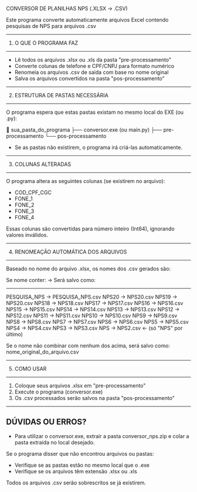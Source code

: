 
CONVERSOR DE PLANILHAS NPS (.XLSX → .CSV)

Este programa converte automaticamente arquivos Excel contendo pesquisas de NPS para arquivos .csv

---------------------------------------
1. O QUE O PROGRAMA FAZ
---------------------------------------

- Lê todos os arquivos .xlsx ou .xls da pasta "pre-processamento"
- Converte colunas de telefone e CPF/CNPJ para formato numérico
- Renomeia os arquivos .csv de saída com base no nome original
- Salva os arquivos convertidos na pasta "pos-processamento"

---------------------------------------
2. ESTRUTURA DE PASTAS NECESSÁRIA
---------------------------------------

O programa espera que estas pastas existam no mesmo local do EXE (ou .py):

📁 sua_pasta_do_programa
├── conversor.exe  (ou main.py)
├── pre-processamento
└── pos-processamento

* Se as pastas não existirem, o programa irá criá-las automaticamente.

---------------------------------------
3. COLUNAS ALTERADAS
---------------------------------------

O programa altera as seguintes colunas (se existirem no arquivo):

- COD_CPF_CGC
- FONE_1
- FONE_2
- FONE_3
- FONE_4

Essas colunas são convertidas para número inteiro (Int64), ignorando valores inválidos.

---------------------------------------
4. RENOMEAÇÃO AUTOMÁTICA DOS ARQUIVOS
---------------------------------------

Baseado no nome do arquivo .xlsx, os nomes dos .csv gerados são:

Se nome conter:           → Será salvo como:
-------------------------    --------------------------
PESQUISA_NPS              → PESQUISA_NPS.csv
NPS20                     → NPS20.csv
NPS19                     → NPS20.csv
NPS18                     → NPS18.csv
NPS17                     → NPS17.csv
NPS16                     → NPS16.csv
NPS15                     → NPS15.csv
NPS14                     → NPS14.csv
NPS13                     → NPS13.csv
NPS12                     → NPS12.csv
NPS11                     → NPS11.csv
NPS10                     → NPS10.csv
NPS9                      → NPS9.csv
NPS8                      → NPS8.csv
NPS7                      → NPS7.csv
NPS6                      → NPS6.csv
NPS5                      → NPS5.csv
NPS4                      → NPS4.csv
NPS3                      → NPS3.csv
NPS                       → NPS2.csv  ← (só "NPS" por último)

Se o nome não combinar com nenhum dos acima, será salvo como:
nome_original_do_arquivo.csv

---------------------------------------
5. COMO USAR
---------------------------------------

1. Coloque seus arquivos .xlsx em "pre-processamento"
2. Execute o programa (conversor.exe)
3. Os .csv processados serão salvos na pasta "pos-processamento"

---------------------------------------
DÚVIDAS OU ERROS?
---------------------------------------
- Para utilizar o conversor.exe, extrair a pasta conversor_nps.zip e colar a pasta extraida no local desejado.

Se o programa disser que não encontrou arquivos ou pastas:
- Verifique se as pastas estão no mesmo local que o .exe
- Verifique se os arquivos têm extensão .xlsx ou .xls

Todos os arquivos .csv serão sobrescritos se já existirem.